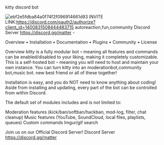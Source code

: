 kitty discord bot 

![ebf2e5fdba84a0f74f2f096914661d93](https://github.com/user-attachments/assets/1f1c05fb-1ed3-45b8-ac3d-1727c0bdc905)
INVITE LINK:https://discord.com/oauth2/authorize?client_id=1400831508444483715
autoreaction,fun,community
Discord Server https://discord.gg/matter -

Overview • Installation • Documentation • Plugins • Community • License

Overview
kitty is a fully modular bot – meaning all features and commands can be enabled/disabled to your liking, making it completely customizable. This is a self-hosted bot – meaning you will need to host and maintain your own instance. You can turn kitty into an moderationbot,community bot,music bot. new best friend or all of these together!

Installation is easy, and you do NOT need to know anything about coding! Aside from installing and updating, every part of the bot can be controlled from within Discord.

The default set of modules includes and is not limited to:

Moderation features (kick/ban/softban/hackban, mod-log, filter, chat cleanup)
Music features (YouTube, SoundCloud, local files, playlists, queues)
Custom commands
Imgur/gif search

Join us on our Official Discord Server!
Discord Server https://discord.gg/matter
